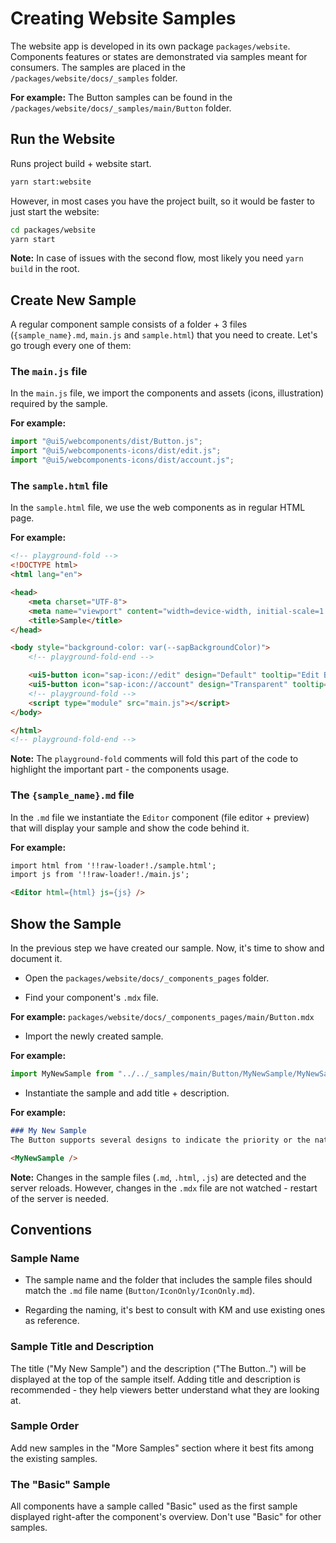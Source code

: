 # Creating Website Samples

The website app is developed in its own package `packages/website`. Components features or states are demonstrated via samples meant for consumers.
The samples are placed in the `/packages/website/docs/_samples` folder.

**For example:** 
The Button samples can be found in the `/packages/website/docs/_samples/main/Button` folder.


## Run the Website

Runs project build + website start.

```bash
yarn start:website
```

However, in most cases you have the project built, so it would be faster
to just start the website:

```bash
cd packages/website
yarn start
```

**Note:** In case of issues with the second flow, most likely you need `yarn build` in the root.


## Create New Sample

A regular component sample consists of a folder + 3 files (`{sample_name}.md`, `main.js` and `sample.html`) that you need to create. Let's go trough every one of them:

### The `main.js` file

In the `main.js` file, we import the components and assets (icons, illustration) required by the sample.

**For example:**
```ts
import "@ui5/webcomponents/dist/Button.js";
import "@ui5/webcomponents-icons/dist/edit.js";
import "@ui5/webcomponents-icons/dist/account.js";
```

### The `sample.html` file

In the `sample.html` file, we use the web components as in regular HTML page.

**For example:**

```html
<!-- playground-fold -->
<!DOCTYPE html>
<html lang="en">

<head>
    <meta charset="UTF-8">
    <meta name="viewport" content="width=device-width, initial-scale=1.0">
    <title>Sample</title>
</head>

<body style="background-color: var(--sapBackgroundColor)">
    <!-- playground-fold-end -->

    <ui5-button icon="sap-icon://edit" design="Default" tooltip="Edit Button"></ui5-button>
    <ui5-button icon="sap-icon://account" design="Transparent" tooltip="Account Button"></ui5-button>
    <!-- playground-fold -->
    <script type="module" src="main.js"></script>
</body>

</html>
<!-- playground-fold-end -->

```


**Note:** The `playground-fold` comments will fold this part of the code to highlight the important part - the components usage.

### The `{sample_name}.md` file

In the `.md` file we instantiate the `Editor` component (file editor + preview) that will display your sample and show the code behind it.

**For example:**
```md
import html from '!!raw-loader!./sample.html';
import js from '!!raw-loader!./main.js';

<Editor html={html} js={js} />
```


## Show the Sample

In the previous step we have created our sample. Now, it's time to show and document it.


- Open the `packages/website/docs/_components_pages` folder.

- Find your component's `.mdx` file.

**For example:** `packages/website/docs/_components_pages/main/Button.mdx`

- Import the newly created sample.

**For example:** 
```js
import MyNewSample from "../../_samples/main/Button/MyNewSample/MyNewSample.md";`
```

- Instantiate the sample and add title + description.

**For example:**

```.md
### My New Sample
The Button supports several designs to indicate the priority or the nature of the action.

<MyNewSample />

```

**Note:** Changes in the sample files (`.md`, `.html`, `.js`) are detected and the server reloads. However, changes in the `.mdx` file are not watched - restart of the server is needed.

## Conventions 

### Sample Name

- The sample name and the folder that includes the sample files should match the `.md` file name (`Button/IconOnly/IconOnly.md`). 

- Regarding the naming, it's best to consult with KM and use existing ones as reference.

### Sample Title and Description
The title ("My New Sample") and the description ("The Button..") will be displayed at the top of the sample itself. Adding title and description is recommended -  they help viewers better understand what they are looking at.


### Sample Order
Add new samples in the "More Samples" section where it best fits among the existing samples.


### The "Basic" Sample
All components have a sample called "Basic" used as the first sample displayed right-after the component's overview. Don't use "Basic" for other samples.
